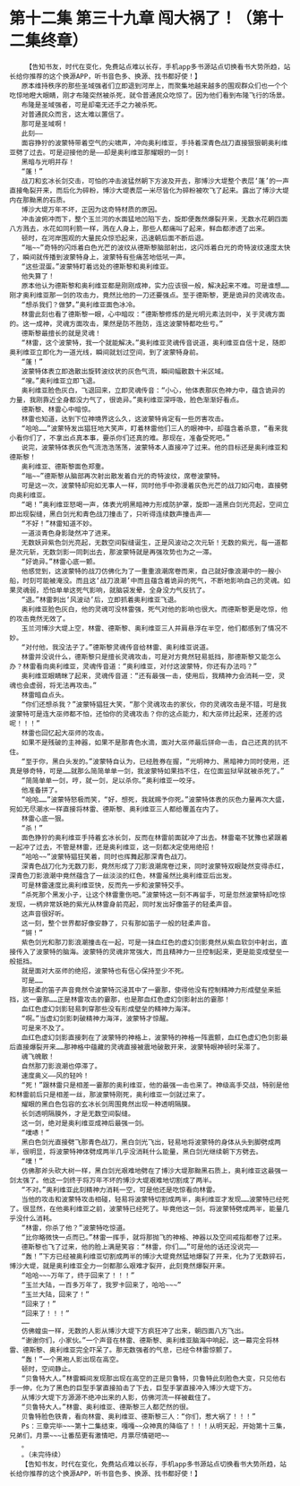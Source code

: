 # 第十二集 第三十九章 闯大祸了！（第十二集终章）
        【告知书友，时代在变化，免费站点难以长存，手机app多书源站点切换看书大势所趋，站长给你推荐的这个换源APP，听书音色多、换源、找书都好使！】
       原本维持秩序的那些圣域强者们立即退到河岸上，而聚集地越来越多的围观群众们也一个个吃惊地瞪大眼睛，刚才布隆突然被杀死，就令普通民众吃惊了。因为他们看到布隆飞行的场景。
       布隆是圣域强者，可是却毫无还手之力被杀死。
       对普通民众而言，这太难以置信了。
       那可是圣域啊！
       此刻——
       面容狰狞的波蒙特带着空气的尖啸声，冲向奥利维亚，手持着深青色战刀直接狠狠朝奥利维亚劈了过去。可是迎接他的是——却是奥利维亚那耀眼的一剑！
       黑暗与光明并存！
       “蓬！”
       战刀和玄冰长剑交击，可怕的冲击波猛然朝下方波及开去，那博沙大堤整个表层‘蓬’的一声直接龟裂开来，而后化为碎粉，博沙大堤表层一米尽皆化为碎粉被吹飞了起来。露出了博沙大堤内在那黝黑的石质。
       博沙大堤万年不坏，正因为这奇特材质的原因。
       冲击波俯冲而下，整个玉兰河的水面猛地凹陷下去，旋即便轰然爆裂开来，无数水花朝四面八方溅去，水花如同利箭一样，溅在人身上，那些人都痛叫了起来，鲜血都渗透了出来。
       顿时，在河岸围观的大量民众惊恐起来，迅速朝后面不断后退。
       “嗡~~”奇特的闪烁着白色光芒的波纹从德斯黎脑部射出，这闪烁着白光的奇特波纹速度太快了，瞬间就传播到波蒙特身上，波蒙特有些痛苦地低吼一声。
       “这些混蛋。”波蒙特盯着远处的德斯黎和奥利维亚。
       他失算了！
       原本他认为德斯黎和奥利维亚都是刚刚成神，实力应该很一般，解决起来不难。可是谁想……刚才奥利维亚那一剑的攻击力，竟然比他的一刀还要强点。至于德斯黎，更是诡异的灵魂攻击。
       “想杀我们？做梦。”奥利维亚面色冰冷。
       林雷此刻也看了德斯黎一眼，心中暗叹：“德斯黎修炼的是光明元素法则中，关于灵魂方面的。这一成神，灵魂方面攻击，果然是防不胜防，连这波蒙特都吃些亏。”
       德斯黎最擅长的就是灵魂！
       “林雷，这个波蒙特，我一个就能解决。”奥利维亚灵魂传音说道，奥利维亚自信十足，随即奥利维亚立即化为一道光线，瞬间就划过空间，到了波蒙特身前。
       “蓬！”
       波蒙特体表立即逸散出旋转波纹状的灰色气流，瞬间幅散数十米区域。
       “嗖。”奥利维亚立即飞退。
       奥利维亚脸色灰白，飞退回来，立即灵魂传音：“小心，他体表那灰色神力中，蕴含诡异的力量，我刚靠近全身都没力气了，很诡异。”奥利维亚深呼吸，脸色渐渐好看点。
       德斯黎、林雷心中暗惊。
       林雷也知道，达到下位神境界这么久，这波蒙特肯定有一些厉害攻击。
       “哈哈……”波蒙特发出猖狂地大笑声，盯着林雷他们三人的眼神中，却蕴含着杀意，“看来我小看你们了，不拿出点真本事，要杀你们还真的难。那现在，准备受死吧。”
       说完，波蒙特体表灰色气流浩浩荡荡，波蒙特本人直接冲了过来。他的目标还是奥利维亚和德斯黎！
       奥利维亚、德斯黎面色郑重。
       “嗡~~”德斯黎从脑部再次射出散发着白光的奇特波纹，席卷波蒙特。
       可是这一次，波蒙特却宛如无事人一样，同时他手中弥漫着灰色光芒的战刀如闪电，直接劈向奥利维亚。
       “喝！”奥利维亚怒喝一声，体表光明黑暗神力形成防护罩，旋即一道黑白剑光亮起，空间立即出现裂缝，黑白剑光和青色战刀撞击了，只听得连续数声撞击声——
       “不好！”林雷知道不妙。
       一道淡青色身影陡然冲了进来。
       无数妖异紫色剑光亮起，无数空间裂缝诞生，正是风波动之次元斩！无数的紫光，每一道都是次元斩，无数剑影一同刺出去，那波蒙特就是再强攻势也为之一滞。
       “好诡异。”林雷心底一颤。
       他感觉到，这波蒙特的战刀仿佛化为了一重重浪潮席卷而来，自己就好像浪潮中的一艘小船，时刻可能被淹没。而且这‘战刀浪潮’中而且蕴含着诡异的死气，不断地影响自己的灵魂。如果灵魂弱，恐怕单单这死气影响，就脑袋发晕，全身没力气反抗了。
       “退。”林雷刺出‘风波动’后，立即抓着奥利维亚飞退。
       奥利维亚脸色灰白，他的灵魂可没林雷强，死气对他的影响也很大。而德斯黎更是吃惊，他的攻击竟然无效了。
       玉兰河博沙大堤上空，林雷、德斯黎、奥利维亚三人并肩悬浮在半空，他们都感到了情况不妙。
       “对付他，我没法子了。”德斯黎灵魂传音给林雷、奥利维亚说道。
       林雷并没说什么，德斯黎只是擅长灵魂攻击，可是对方竟然轻易抵挡，那德斯黎又能怎么办？林雷看向奥利维亚，灵魂传音道：“奥利维亚，对付这波蒙特，你还有办法吗？”
       奥利维亚眼睛眯了起来，灵魂传音道：“还有最强一击，使用后，我精神力会消耗一空，灵魂也会虚弱，将无法再攻击。”
       林雷暗自点头。
       “你们还想杀我？”波蒙特猖狂大笑，“那个灵魂攻击的家伙，你的灵魂攻击是不错，可是我波蒙特可是连大巫师都不怕，还怕你的灵魂攻击？你的这点能力，和大巫师比起来，还差的远呢！！！”
       林雷也回忆起大巫师的攻击。
       如果不是残破的主神器，如果不是那青色水滴，面对大巫师最后拼命一击，自己还真的抗不住。
       “至于你，黑白头发的。”波蒙特自认为，已经胜券在握，“光明神力、黑暗神力同时使用，还真是够奇特，可是……就那么简简单单一剑，我波蒙特如果挡不住，在位面监狱早就被杀死了。”
       “简简单单一剑，哼，就一剑，足以杀你。”奥利维亚一咬牙。
       他准备拼了。
       “哈哈……”波蒙特怒极而笑，“好，想死，我就赐予你死。”波蒙特体表的灰色力量再次大盛，宛如无尽潮水一样直接将林雷、德斯黎、奥利维亚三人都给覆盖在内了。
       林雷心底一狠。
       “杀！”
       面色狰狞的奥利维亚手持着玄冰长剑，反而在林雷前面就冲了出去。林雷毫不犹豫也紧跟着一起冲了过去，不管是林雷，还是奥利维亚，这一刻都决定使用绝招！
       “哈哈~~”波蒙特猖狂笑着，同时也挥舞起那深青色战刀。
       深青色战刀化为无数刀影，竟然形成了刀影浪潮席卷过来，同时波蒙特双眼陡然变得赤红，深青色刀影浪潮中竟然蕴含了一丝淡淡的红色，林雷虽然比奥利维亚后出发。
       可是林雷速度比奥利维亚快，反而先一步和波蒙特交手。
       “杀死那个黑发小子，让这个林雷重伤吧。”波蒙特这一刻不再留手，可是忽然波蒙特却吃惊发现，一柄非常妖艳的紫光从林雷身前亮起，同时发出好像笛子的轻柔声音。
       这声音很好听。
       这一刻，整个世界都好像安静了，只有那如笛子一般的轻柔声音。
       “锵！”
       紫色剑光和那刀影浪潮撞击在一起，可是一抹血红色的虚幻剑影竟然从紫血软剑中射出，直接传入了波蒙特的脑海。波蒙特的灵魂非常强大，而且精神力一旦控制起来，更是能变成壁垒一般抵挡。
       就是面对大巫师的绝招，波蒙特也有信心保持至少不死。
       可是……
       那轻柔的笛子声音竟然令波蒙特沉浸其中了一霎那，使得他没有控制精神力形成壁垒来抵挡，这一霎那……正是林雷攻击的霎那，也是那血红色虚幻剑影射出的霎那！
       血红色虚幻剑影轻易刺穿那些没有形成壁垒的精神力海洋。
       “啊。”当虚幻剑影刺破精神力海洋，波蒙特才惊醒。
       可是来不及了。
       血红色虚幻剑影直接刺在了波蒙特的神格上，波蒙特的神格一阵震颤，血红色虚幻色剑影最后直接爆裂开来……那神格中蕴藏的灵魂直接被震地破散开来，波蒙特眼神顿时呆滞了。
       魂飞魄散！
       自然那刀影浪潮也停滞了。
       速度奥义——风的轻吟！
       “死！”跟林雷只是相差一霎那的奥利维亚，他的最强一击也来了。神级高手交战，特别是他和林雷前后只是相差一丝，那波蒙特刚死，奥利维亚一剑就过来了。
       耀眼的黑白色包容的玄冰长剑周围竟然出现一种透明隔膜。
       长剑透明隔膜外，才是无数空间裂缝。
       这一剑，绝对是奥利维亚成神后最强一剑。
       “噗哧！”
       黑白色剑光直接劈飞那青色战刀，黑白剑光飞出，轻易地将波蒙特的身体从头到脚劈成两半，很明显，将波蒙特神体劈成两半几乎没消耗什么能量，黑白剑光继续朝下方劈去。
       “噗！”
       仿佛那斧头砍大树一样，黑白剑光艰难地劈在了博沙大堤那黝黑石质上，奥利维亚这最强一剑太强了。他这一剑终于将万年不坏的博沙大堤艰难地切割成了两半。
       “不对。”奥利维亚此刻精神力消耗一空，可是他还是吃惊看向林雷。
       当他的攻击和波蒙特攻击相碰，轻易将波蒙特切割成两半，奥利维亚才发现……波蒙特已经死了。很显然，在他奥利维亚之前，波蒙特已经死了。毕竟他这一剑，将波蒙特劈成两半，能量几乎没什么消耗。
       “林雷，你杀了他？”波蒙特吃惊道。
       “比你略微快一点而已。”林雷一挥手，就将那抛飞的神格、神器以及空间戒指都卷了过来。
       德斯黎也飞了过来，他的脸上满是笑容：“林雷，你们……”可是他的话还没说完——
       “轰！”下方已经被奥利维亚切割成两半的博沙大堤竟然猛地爆裂了开来，化为了无数碎石，博沙大堤，就是奥利维亚全力一剑都那么艰难才裂开，此刻竟然爆裂开来。
       “哈哈~~~万年了，终于回来了！！！”
       “玉兰大陆，一百多万年了，我罗卡回来了，哈哈~~~”
       “玉兰大陆，回来了！”
       “回来了！”
       “回来了！！！”
       ……
       仿佛蝗虫一样，无数的人影从博沙大堤下方疯狂冲了出来，朝四面八方飞出。
       “谢谢你们，小家伙。”一个声音在林雷、德斯黎、奥利维亚脑海中响起，这一幕完全将林雷、德斯黎、奥利维亚完全吓呆了。那无数强者的气息，已经令林雷惊颤了。
       “轰！”一个黑袍人影出现在高空。
       顿时，空间静止。
       “贝鲁特大人。”林雷瞬间发现那出现在高空的正是贝鲁特，贝鲁特此刻脸色大变，只见他右手一伸，化为了黑色的巨型手掌直接拍击了下去，巨型手掌直接冲入博沙大堤下方。
       从博沙大堤下方源源不绝冲出来的人影，仿佛河流一样被截住了。
       “贝鲁特大人。”林雷、奥利维亚、德斯黎三人都茫然的很。
       贝鲁特脸色铁青，看向林雷、奥利维亚、德斯黎三人：“你们，惹大祸了！！！”
       Ps：三章完毕~~~第十二集结束，嘎嘎~~众神真的降临了！！！从明天起，开始第十三集，兄弟们，月票~~~让番茄更有激情吧，月票尽情砸吧~~
       。
       。（未完待续）
       【告知书友，时代在变化，免费站点难以长存，手机app多书源站点切换看书大势所趋，站长给你推荐的这个换源APP，听书音色多、换源、找书都好使！】